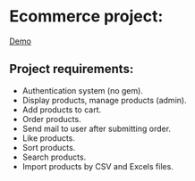 # Ecommerce project:
[Demo](https://ecommerce29.herokuapp.com/)

## Project requirements:

* Authentication system (no gem).
* Display products, manage products (admin).
* Add products to cart.
* Order products.
* Send mail to user after submitting order.
* Like products.
* Sort products.
* Search products.
* Import products by CSV and Excels files.
